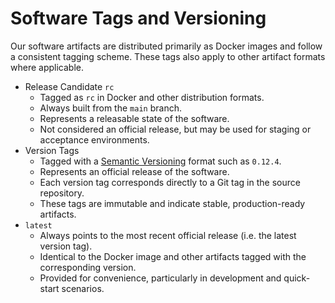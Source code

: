 # Software Tags and Versioning

Our software artifacts are distributed primarily as Docker images and follow a consistent tagging scheme. These tags also apply to other artifact formats where applicable.

- Release Candidate `rc`
    - Tagged as `rc` in Docker and other distribution formats.
    - Always built from the `main` branch.
    - Represents a releasable state of the software.
    - Not considered an official release, but may be used for staging or acceptance environments.
- Version Tags
    - Tagged with a [Semantic Versioning](https://semver.org) format such as `0.12.4`.
    - Represents an official release of the software.
    - Each version tag corresponds directly to a Git tag in the source repository.
    - These tags are immutable and indicate stable, production-ready artifacts.
- `latest`
    - Always points to the most recent official release (i.e. the latest version tag).
    - Identical to the Docker image and other artifacts tagged with the corresponding version.
    - Provided for convenience, particularly in development and quick-start scenarios.
